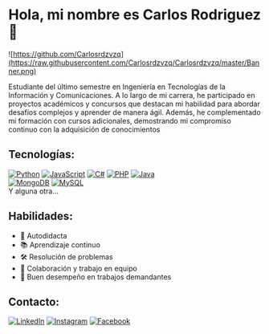 # Hola, mi nombre es Carlos Rodriguez 👋

![https://github.com/Carlosrdzvzq](https://raw.githubusercontent.com/Carlosrdzvzq/Carlosrdzvzq/master/Banner.png)

Estudiante del último semestre en Ingeniería en Tecnologías de la Información y Comunicaciones.
A lo largo de mi carrera, he participado en proyectos académicos y concursos que destacan mi
habilidad para abordar desafíos complejos y aprender de manera ágil. Además, he
complementado mi formación con cursos adicionales, demostrando mi compromiso continuo con
la adquisición de conocimientos

## Tecnologías:
  [![Python](https://img.shields.io/badge/Python-yellow?style=for-the-badge&logo=python&logoColor=white&labelColor=101010)]()
  [![JavaScript](https://img.shields.io/badge/JavaScript-F7DF1E?style=for-the-badge&logo=javascript&logoColor=white&labelColor=101010)]()
  [![C#](https://img.shields.io/badge/C%23-239120?style=for-the-badge&logo=c-sharp&logoColor=white&labelColor=101010)]()
  [![PHP](https://img.shields.io/badge/PHP-777BB4?style=for-the-badge&logo=php&logoColor=white&labelColor=101010)]()
  [![Java](https://img.shields.io/badge/Java-007396?style=for-the-badge&logo=java&logoColor=white&labelColor=101010)]()
  </br>
  [![MongoDB](https://img.shields.io/badge/MongoDB-47A248?style=for-the-badge&logo=mongodb&logoColor=white&labelColor=101010)]()
  [![MySQL](https://img.shields.io/badge/MySQL-4479A1?style=for-the-badge&logo=mysql&logoColor=white&labelColor=101010)]()
  </br>
  Y alguna otra...




## Habilidades:
- 🚀 Autodidacta
- 📚 Aprendizaje continuo
- 🛠️ Resolución de problemas
- 👥 Colaboración y trabajo en equipo
- 🌟 Buen desempeño en trabajos demandantes

## Contacto:
[![LinkedIn](https://img.shields.io/badge/LinkedIn-Carlos_Rodriguez-0077B5?style=for-the-badge&logo=linkedin&logoColor=white&labelColor=101010)](https://www.linkedin.com/in/carlos-rodriguez-vazquez-201925211/)
[![Instagram](https://img.shields.io/badge/Instagram-@krlosn~n-E4405F?style=for-the-badge&logo=instagram&logoColor=white&labelColor=101010)](https://www.instagram.com/krlosn_n/)
[![Facebook](https://img.shields.io/badge/Facebook-@Carlos-1877F2?style=for-the-badge&logo=facebook&logoColor=white&labelColor=101010)](https://www.facebook.com/carlos.r.zer)


